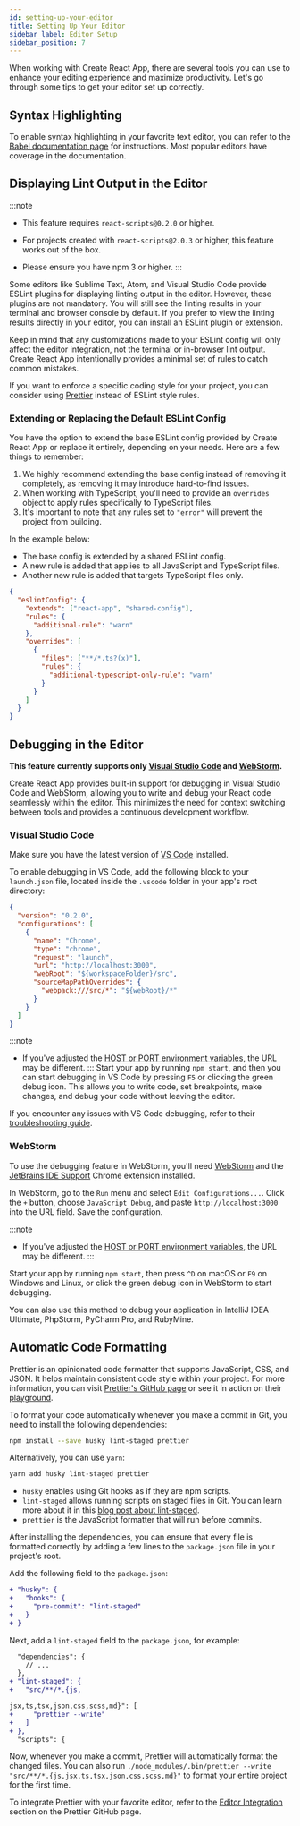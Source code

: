 ```yaml
---
id: setting-up-your-editor
title: Setting Up Your Editor
sidebar_label: Editor Setup
sidebar_position: 7
---
```


When working with Create React App, there are several tools you can use to enhance your editing experience and maximize productivity. Let's go through some tips to get your editor set up correctly.

## Syntax Highlighting

To enable syntax highlighting in your favorite text editor, you can refer to the [Babel documentation page](https://babeljs.io/docs/editors) for instructions. Most popular editors have coverage in the documentation.

## Displaying Lint Output in the Editor

:::note
- This feature requires `react-scripts@0.2.0` or higher.

- For projects created with `react-scripts@2.0.3` or higher, this feature works out of the box.

- Please ensure you have npm 3 or higher.
:::

Some editors like Sublime Text, Atom, and Visual Studio Code provide ESLint plugins for displaying linting output in the editor. However, these plugins are not mandatory. You will still see the linting results in your terminal and browser console by default. If you prefer to view the linting results directly in your editor, you can install an ESLint plugin or extension.

Keep in mind that any customizations made to your ESLint config will only affect the editor integration, not the terminal or in-browser lint output. Create React App intentionally provides a minimal set of rules to catch common mistakes.

If you want to enforce a specific coding style for your project, you can consider using [Prettier](https://github.com/jlongster/prettier) instead of ESLint style rules.

### Extending or Replacing the Default ESLint Config

You have the option to extend the base ESLint config provided by Create React App or replace it entirely, depending on your needs. Here are a few things to remember:

1. We highly recommend extending the base config instead of removing it completely, as removing it may introduce hard-to-find issues.
2. When working with TypeScript, you'll need to provide an `overrides` object to apply rules specifically to TypeScript files.
3. It's important to note that any rules set to `"error"` will prevent the project from building.

In the example below:

- The base config is extended by a shared ESLint config.
- A new rule is added that applies to all JavaScript and TypeScript files.
- Another new rule is added that targets TypeScript files only.

```json
{
  "eslintConfig": {
    "extends": ["react-app", "shared-config"],
    "rules": {
      "additional-rule": "warn"
    },
    "overrides": [
      {
        "files": ["**/*.ts?(x)"],
        "rules": {
          "additional-typescript-only-rule": "warn"
        }
      }
    ]
  }
}
```

## Debugging in the Editor

**This feature currently supports only [Visual Studio Code](https://code.visualstudio.com) and [WebStorm](https://www.jetbrains.com/webstorm/).**

Create React App provides built-in support for debugging in Visual Studio Code and WebStorm, allowing you to write and debug your React code seamlessly within the editor. This minimizes the need for context switching between tools and provides a continuous development workflow.

### Visual Studio Code

Make sure you have the latest version of [VS Code](https://code.visualstudio.com) installed.

To enable debugging in VS Code, add the following block to your `launch.json` file, located inside the `.vscode` folder in your app's root directory:

```json
{
  "version": "0.2.0",
  "configurations": [
    {
      "name": "Chrome",
      "type": "chrome",
      "request": "launch",
      "url": "http://localhost:3000",
      "webRoot": "${workspaceFolder}/src",
      "sourceMapPathOverrides": {
        "webpack:///src/*": "${webRoot}/*"
      }
    }
  ]
}
```

:::note
- If you've adjusted the [HOST or PORT environment variables](advanced-configuration), the URL may be different.
:::
Start your app by running `npm start`, and then you can start debugging in VS Code by pressing `F5` or clicking the green debug icon. This allows you to write code, set breakpoints, make changes, and debug your code without leaving the editor.

If you encounter any issues with VS Code debugging, refer to their [troubleshooting guide](https://github.com/Microsoft/vscode-chrome-debug/blob/master/README.md#troubleshooting).

### WebStorm

To use the debugging feature in WebStorm, you'll need [WebStorm](https://www.jetbrains.com/webstorm/) and the [JetBrains IDE Support](https://chrome.google.com/webstore/detail/jetbrains-ide-support/hmhgeddbohgjknpmjagkdomcpobmllji) Chrome extension installed.

In WebStorm, go to the `Run` menu and select `Edit Configurations...`. Click the `+` button, choose `JavaScript Debug`, and paste `http://localhost:3000` into the URL field. Save the configuration.

:::note
- If you've adjusted the [HOST or PORT environment variables](advanced-configuration), the URL may be different.
:::

Start your app by running `npm start`, then press `^D` on macOS or `F9` on Windows and Linux, or click the green debug icon in WebStorm to start debugging.

You can also use this method to debug your application in IntelliJ IDEA Ultimate, PhpStorm, PyCharm Pro, and RubyMine.

## Automatic Code Formatting

Prettier is an opinionated code formatter that supports JavaScript, CSS, and JSON. It helps maintain consistent code style within your project. For more information, you can visit [Prettier's GitHub page](https://github.com/prettier/prettier) or see it in action on their [playground](https://prettier.io/playground/).

To format your code automatically whenever you make a commit in Git, you need to install the following dependencies:

```sh
npm install --save husky lint-staged prettier
```

Alternatively, you can use `yarn`:

```sh
yarn add husky lint-staged prettier
```

- `husky` enables using Git hooks as if they are npm scripts.
- `lint-staged` allows running scripts on staged files in Git. You can learn more about it in this [blog post about lint-staged](https://medium.com/@okonetchnikov/make-linting-great-again-f3890e1ad6b8).
- `prettier` is the JavaScript formatter that will run before commits.

After installing the dependencies, you can ensure that every file is formatted correctly by adding a few lines to the `package.json` file in your project's root.

Add the following field to the `package.json`:

```diff
+ "husky": {
+   "hooks": {
+     "pre-commit": "lint-staged"
+   }
+ }
```

Next, add a `lint-staged` field to the `package.json`, for example:

```diff
  "dependencies": {
    // ...
  },
+ "lint-staged": {
+   "src/**/*.{js,

jsx,ts,tsx,json,css,scss,md}": [
+     "prettier --write"
+   ]
+ },
  "scripts": {
```

Now, whenever you make a commit, Prettier will automatically format the changed files. You can also run `./node_modules/.bin/prettier --write "src/**/*.{js,jsx,ts,tsx,json,css,scss,md}"` to format your entire project for the first time.

To integrate Prettier with your favorite editor, refer to the [Editor Integration](https://prettier.io/docs/en/editors.html) section on the Prettier GitHub page.